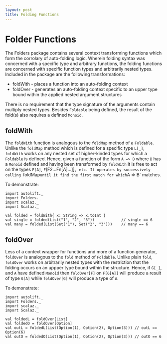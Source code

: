 ```yaml
---
layout: post
title: Folding Functions
---
```

# Folder Functions

The Folders package contains several context transforming functions which form the corrolary of auto-folding logic. Wherein folding syntax was concerned with a specific type and arbitrary functions, the folding functions are concerned with specific function types and arbitrarily nested types. Included in the package are the following transformations:

 * foldWith - places a function into an auto-folding context
 * foldOver - generates an auto-folding context specific to an upper type bound within the applied nested argument structures

There is no requirement that the type signature of the arguments contain multiply nested types. Besides `Foldable` being defined, the result of the fold(s) also requires a defined `Monoid`.

## foldWith

The `foldWith` function is analogous to the `foldMap` method of a `Foldable`. Unlike the `foldMap` method which is defined for a specific type `L[_]`, `foldWith` works on any nested set of higher-kinded types for which a `Foldable` is defined. Hence, given a function of the form `A => B` where `B` has a `Monoid` defined and having been transformed by `foldWith` it is free to act on the types `F[A]`, `F`[F2...Fn[A]...]]`, etc. It operates by successively calling `foldMap` until it find the first match for which `A => B` matches.

To demonstrate:

```tut
import autolift._
import Folders._
import scalaz._
import Scalaz._

val folded = foldWith{ x: String => x.toInt }
val single = folded(List("1", "2", "3"))            // single == 6
val many = folded(List(Set("1"), Set("2", "3")))    // many == 6
```

## foldOver

Less of a context wrapper for functions and more of a function generator, `foldOver` is analogous to the `fold` method of `Foldable`. Unlike plain `fold`, `foldOver` works on arbitrarily nested types with the restriction that the folding occurs on an uppper type bound within the structure. Hence, if `G[_]`, and `A` have defined `Monoid` then `foldOver[F]` on `F[G[A]]` will produce a result of type `G[A]` while `foldOver[G]` will produce a type of `A`.

To demonstrate:

```tut
import autolift._
import Folders._
import scalaz._
import Scalaz._

val foldedL = foldOver[List]
val foldedO = foldOver[Option]
val outL = foldedL(List(Option(1), Option(2), Option(3))) // outL == Option(6)
val outO = foldedO(List(Option(1), Option(2), Option(3))) // outO == 6
```